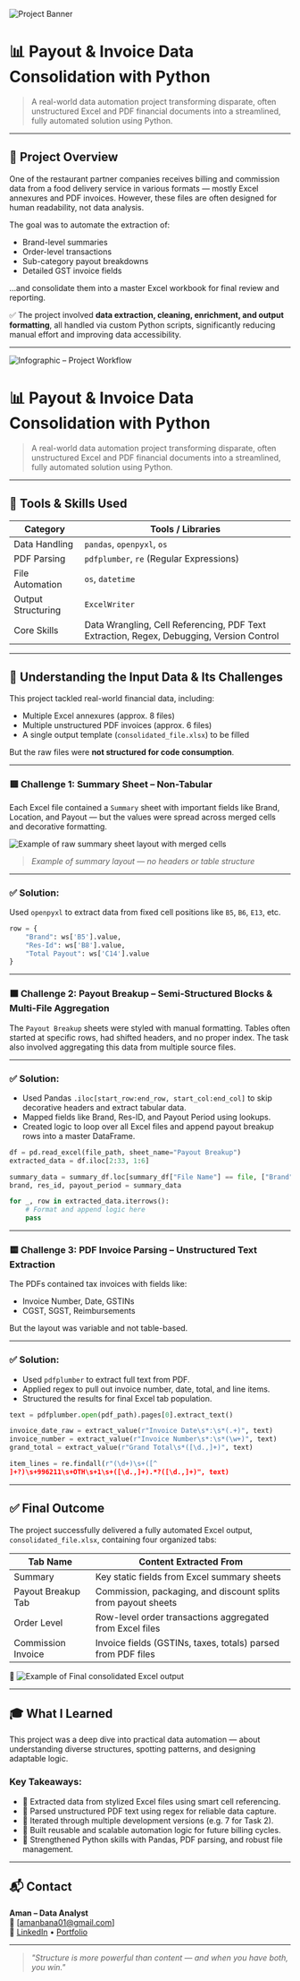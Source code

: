 ![Project Banner](screenshots/project_banner.png)

# 📊 Payout & Invoice Data Consolidation with Python

> A real-world data automation project transforming disparate, often unstructured Excel and PDF financial documents into a streamlined, fully automated solution using Python.

---

## 🚀 Project Overview

One of the restaurant partner companies receives billing and commission data from a food delivery service in various formats — mostly Excel annexures and PDF invoices. However, these files are often designed for human readability, not data analysis.

The goal was to automate the extraction of:
- Brand-level summaries
- Order-level transactions
- Sub-category payout breakdowns
- Detailed GST invoice fields

...and consolidate them into a master Excel workbook for final review and reporting.

✅ The project involved **data extraction, cleaning, enrichment, and output formatting**, all handled via custom Python scripts, significantly reducing manual effort and improving data accessibility.

----
![Infographic – Project Workflow](screenshots/project_workflow_infographic.png)

# 📊 Payout & Invoice Data Consolidation with Python

> A real-world data automation project transforming disparate, often unstructured Excel and PDF financial documents into a streamlined, fully automated solution using Python.
---

## 🧰 Tools & Skills Used

| Category          | Tools / Libraries                      |
|------------------|-----------------------------------------|
| Data Handling     | `pandas`, `openpyxl`, `os`              |
| PDF Parsing       | `pdfplumber`, `re` (Regular Expressions)|
| File Automation   | `os`, `datetime`                       |
| Output Structuring| `ExcelWriter`                          |
| Core Skills       | Data Wrangling, Cell Referencing, PDF Text Extraction, Regex, Debugging, Version Control

---

## 📂 Understanding the Input Data & Its Challenges

This project tackled real-world financial data, including:
- Multiple Excel annexures (approx. 8 files)
- Multiple unstructured PDF invoices (approx. 6 files)
- A single output template (`consolidated_file.xlsx`) to be filled

But the raw files were **not structured for code consumption**.

---

### 🟥 Challenge 1: Summary Sheet – Non-Tabular

Each Excel file contained a `Summary` sheet with important fields like Brand, Location, and Payout — but the values were spread across merged cells and decorative formatting.

![Example of raw summary sheet layout with merged cells](screenshots/summary_sheet_raw.png)  
> *Example of summary layout — no headers or table structure*

---

### ✅ Solution:

Used `openpyxl` to extract data from fixed cell positions like `B5`, `B6`, `E13`, etc.

```python
row = {
    "Brand": ws['B5'].value,
    "Res-Id": ws['B8'].value,
    "Total Payout": ws['C14'].value
}
```

---

### 🟧 Challenge 2: Payout Breakup – Semi-Structured Blocks & Multi-File Aggregation

The `Payout Breakup` sheets were styled with manual formatting. Tables often started at specific rows, had shifted headers, and no proper index. The task also involved aggregating this data from multiple source files.

---

### ✅ Solution:

- Used Pandas `.iloc[start_row:end_row, start_col:end_col]` to skip decorative headers and extract tabular data.
- Mapped fields like Brand, Res-ID, and Payout Period using lookups.
- Created logic to loop over all Excel files and append payout breakup rows into a master DataFrame.

```python
df = pd.read_excel(file_path, sheet_name="Payout Breakup")
extracted_data = df.iloc[2:33, 1:6]

summary_data = summary_df.loc[summary_df["File Name"] == file, ["Brand", "Res-Id", "Payout Period"]].values[0]
brand, res_id, payout_period = summary_data

for _, row in extracted_data.iterrows():
    # Format and append logic here
    pass
```

---

### 🟨 Challenge 3: PDF Invoice Parsing – Unstructured Text Extraction

The PDFs contained tax invoices with fields like:
- Invoice Number, Date, GSTINs
- CGST, SGST, Reimbursements

But the layout was variable and not table-based.

---

### ✅ Solution:

- Used `pdfplumber` to extract full text from PDF.
- Applied regex to pull out invoice number, date, total, and line items.
- Structured the results for final Excel tab population.

```python
text = pdfplumber.open(pdf_path).pages[0].extract_text()

invoice_date_raw = extract_value(r"Invoice Date\s*:\s*(.+)", text)
invoice_number = extract_value(r"Invoice Number\s*:\s*(\w+)", text)
grand_total = extract_value(r"Grand Total\s*([\d.,]+)", text)

item_lines = re.findall(r"(\d+)\s+([^
]+?)\s+996211\s+OTH\s+1\s+([\d.,]+).*?([\d.,]+)", text)
```

---

## ✅ Final Outcome

The project successfully delivered a fully automated Excel output, `consolidated_file.xlsx`, containing four organized tabs:

| Tab Name            | Content Extracted From                                                   |
|---------------------|--------------------------------------------------------------------------|
| Summary             | Key static fields from Excel summary sheets                              |
| Payout Breakup Tab  | Commission, packaging, and discount splits from payout sheets            |
| Order Level         | Row-level order transactions aggregated from Excel files                 |
| Commission Invoice  | Invoice fields (GSTINs, taxes, totals) parsed from PDF files             |

📸 ![Example of Final consolidated Excel output](screenshots/final_output_summary.png)

---

## 🎓 What I Learned

This project was a deep dive into practical data automation — about understanding diverse structures, spotting patterns, and designing adaptable logic.

### Key Takeaways:

- 📄 Extracted data from stylized Excel files using smart cell referencing.
- 📜 Parsed unstructured PDF text using regex for reliable data capture.
- 🔁 Iterated through multiple development versions (e.g. 7 for Task 2).
- 🔄 Built reusable and scalable automation logic for future billing cycles.
- 🧠 Strengthened Python skills with Pandas, PDF parsing, and robust file management.

---

## 📬 Contact

**Aman – Data Analyst**  
📧 [amanbana01@gmail.com]  
🔗 [LinkedIn](https://www.linkedin.com/in/aman-bana-204a4a136/) • [Portfolio](https://amanbana.github.io/Iamanlyst.github.io/)

---

> *"Structure is more powerful than content — and when you have both, you win."*
